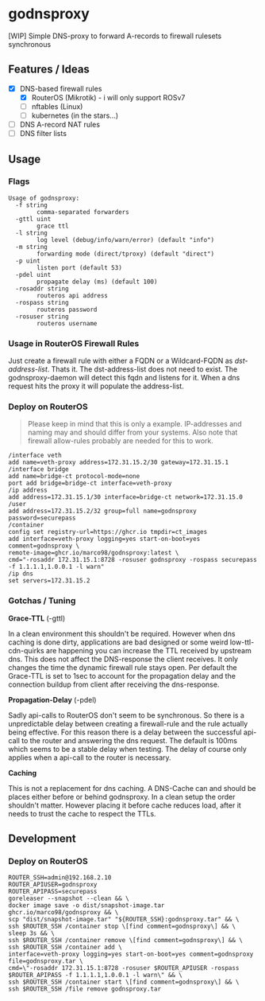 # godnsproxy

[WIP] Simple DNS-proxy to forward A-records to firewall rulesets synchronous

## Features / Ideas

- [x] DNS-based firewall rules
  - [x] RouterOS (Mikrotik) - i will only support ROSv7
  - [ ] nftables (Linux)
  - [ ] kubernetes (in the stars...)
- [ ] DNS A-record NAT rules
- [ ] DNS filter lists

## Usage

### Flags

```shell
Usage of godnsproxy:
  -f string
        comma-separated forwarders
  -gttl uint
        grace ttl
  -l string
        log level (debug/info/warn/error) (default "info")
  -m string
        forwarding mode (direct/tproxy) (default "direct")
  -p uint
        listen port (default 53)
  -pdel uint
        propagate delay (ms) (default 100)
  -rosaddr string
        routeros api address
  -rospass string
        routeros password
  -rosuser string
        routeros username
```

### Usage in RouterOS Firewall Rules

Just create a firewall rule with either a FQDN or a Wildcard-FQDN as *dst-address-list*.
Thats it.
The dst-address-list does not need to exist.
The godnsproxy-daemon will detect this fqdn and listens for it.
When a dns request hits the proxy it will populate the address-list.

### Deploy on RouterOS

> Please keep in mind that this is only a example.
> IP-addresses and naming may and should differ from your systems.
> Also note that firewall allow-rules probably are needed for this to work.

```RouterOS
/interface veth
add name=veth-proxy address=172.31.15.2/30 gateway=172.31.15.1
/interface bridge
add name=bridge-ct protocol-mode=none
port add bridge=bridge-ct interface=veth-proxy
/ip address
add address=172.31.15.1/30 interface=bridge-ct network=172.31.15.0
/user
add address=172.31.15.2/32 group=full name=godnsproxy password=securepass
/container
config set registry-url=https://ghcr.io tmpdir=ct_images
add interface=veth-proxy logging=yes start-on-boot=yes comment=godnsproxy \
remote-image=ghcr.io/marco98/godnsproxy:latest \
cmd="-rosaddr 172.31.15.1:8728 -rosuser godnsproxy -rospass securepass -f 1.1.1.1,1.0.0.1 -l warn"
/ip dns
set servers=172.31.15.2
```

### Gotchas / Tuning

**Grace-TTL** (-gttl)

In a clean environment this shouldn't be required.
However when dns caching is done dirty, applications are bad designed or some weird low-ttl-cdn-quirks are happening you can increase the TTL received by upstream dns.
This does not affect the DNS-response the client receives. It only changes the time the dynamic firewall rule stays open.
Per default the Grace-TTL is set to 1sec to account for the propagation delay and the connection buildup from client after receiving the dns-response.

**Propagation-Delay** (-pdel)

Sadly api-calls to RouterOS don't seem to be synchronous. So there is a unpredictable delay between creating a firewall-rule and the rule actually being effective.
For this reason there is a delay between the successful api-call to the router and answering the dns request.
The default is 100ms which seems to be a stable delay when testing.
The delay of course only applies when a api-call to the router is necessary.

**Caching**

This is not a replacement for dns caching. A DNS-Cache can and should be places either before or behind godnsproxy.
In a clean setup the order shouldn't matter. However placing it before cache reduces load, after it needs to trust the cache to respect the TTLs.

## Development

### Deploy on RouterOS

```shell
ROUTER_SSH=admin@192.168.2.10
ROUTER_APIUSER=godnsproxy
ROUTER_APIPASS=securepass
goreleaser --snapshot --clean && \
docker image save -o dist/snapshot-image.tar ghcr.io/marco98/godnsproxy && \
scp "dist/snapshot-image.tar" "${ROUTER_SSH}:godnsproxy.tar" && \
ssh $ROUTER_SSH /container stop \[find comment=godnsproxy\] && \
sleep 3s && \
ssh $ROUTER_SSH /container remove \[find comment=godnsproxy\] && \
ssh $ROUTER_SSH /container add \
interface=veth-proxy logging=yes start-on-boot=yes comment=godnsproxy file=godnsproxy.tar \
cmd=\"-rosaddr 172.31.15.1:8728 -rosuser $ROUTER_APIUSER -rospass $ROUTER_APIPASS -f 1.1.1.1,1.0.0.1 -l warn\" && \
ssh $ROUTER_SSH /container start \[find comment=godnsproxy\] && \
ssh $ROUTER_SSH /file remove godnsproxy.tar
```
